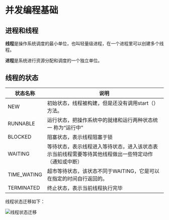 # 并发编程基础



## 进程和线程

**线程**是操作系统调度的最小单位，也叫轻量级进程，在一个进程里可以创建多个线程。

**进程**是系统进行资源分配和调度的一个独立单位。



## 线程的状态

| 状态名称    | 说明                                                         |
| ----------- | ------------------------------------------------------------ |
| NEW         | 初始状态，线程被构建，但是还没有调用start（）方法。          |
| RUNNABLE    | 运行状态，把操作系统中的就绪和运行两种状态统一 称为“运行中”  |
| BLOCKED     | 阻塞状态，表示线程阻塞于锁                                   |
| WAITING     | 等待状态，表示线程进入等待状态，进入该状态表示当前线程需要等待其他线程做出一些特定动作（通知或中断） |
| TIME_WATING | 超市等待状态，该状态不同于WAITING，它是可以在指定的时间自行返回的。 |
| TERMINATED  | 终止状态，表示当前线程执行完毕                               |

线程状态迁移如下：

![线程状态迁移](https://github.com/zz418172370oop/zhuanglegezhi.github.io/blob/master/resource/%E7%BA%BF%E7%A8%8B%E7%8A%B6%E6%80%81%E8%BF%81%E7%A7%BB.jpeg)